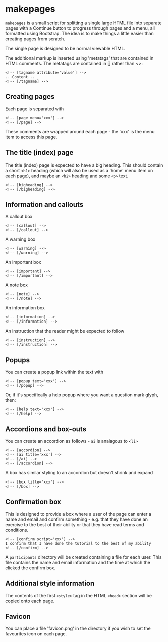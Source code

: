 makepages
=========

`makepages` is a small script for splitting a single large HTML file
into separate pages with a Continue button to progress through pages
and a menu, all formatted using Bootstrap. The idea is to make things
a little easier than creating pages from scratch.

The single page is designed to be normal viewable HTML. 

The additional markup is inserted using 'metatags' that are contained
in HTML comments. The metatags are contained in [] rather than <>:

    <!-- [tagname attribute='value'] -->
    ...Content...
    <!-- [/tagname] -->


Creating pages
--------------

Each page is separated with

    <!-- [page menu='xxx'] -->
    <!-- [/page] -->

These comments are wrapped around each page - the 'xxx' is the menu
item to access this page.

The title (index) page
----------------------

The title (index) page is expected to have a big heading. This should
contain a short `<h1>` heading (which will also be used as a 'home' menu
item on each page), and maybe an `<h2>` heading and some `<p>` text.

    <!-- [bigheading] -->
    <!-- [/bigheading] -->

Information and callouts
------------------------

A callout box

    <!-- [callout] -->
    <!-- [/callout] -->

A warning box

    <!-- [warning] -->
    <!-- [/warning] -->

An important box

    <!-- [important] -->
    <!-- [/important] -->

A note box

    <!-- [note] -->
    <!-- [/note] -->

An information box

    <!-- [information] -->
    <!-- [/information] -->

An instruction that the reader might be expected to follow

    <!-- [instruction] -->
    <!-- [/instruction] -->

Popups
------

You can create a popup link within the text with

    <!-- [popup text='xxx'] -->
    <!-- [/popup] -->

Or, if it's specifically a help popup where you want a question mark glyph, then:

    <!-- [help text='xxx'] -->
    <!-- [/help] -->

Accordions and box-outs
-----------------------

You can create an accordion as follows - `ai` is analagous to `<li>`

    <!-- [accordion] -->
    <!-- [ai title='xxx'] -->
    <!-- [/ai] -->
    <!-- [/accordion] -->

A box has similar styling to an accordion but doesn't shrink and expand

    <!-- [box title='xxx'] -->
    <!-- [/box] -->

Confirmation box
----------------

This is designed to provide a box where a user of the page can enter a
name and email and confirm something - e.g. that they have done an
exercise to the best of their ability or that they have read terms and
conditions.

    <!-- [confirm script='xxx'] -->
    I confirm that I have done the tutorial to the best of my ability
    <!-- [/confirm] -->

A `participants` directory will be created containing a file for each
user. This file contains the name and email information and the time
at which the clicked the confirm box.

Additional style information
----------------------------

The contents of the first `<style>` tag in the HTML `<head>` section
will be copied onto each page.

Favicon
-------

You can place a file 'favicon.png' in the directory if you wish to set
the favourites icon on each page.

